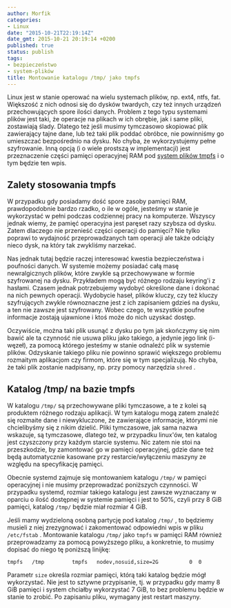 ```yaml
---
author: Morfik
categories:
- Linux
date: "2015-10-21T22:19:14Z"
date_gmt: 2015-10-21 20:19:14 +0200
published: true
status: publish
tags:
- bezpieczeństwo
- system-plików
title: Montowanie katalogu /tmp/ jako tmpfs
---
```


Linux jest w stanie operować na wielu systemach plików, np. ext4, ntfs, fat. Większość z nich odnosi
się do dysków twardych, czy też innych urządzeń przechowujących spore ilości danych. Problem z tego
typu systemami plików jest taki, że operacje na plikach w ich obrębie, jak i same pliki, zostawiają
ślady. Dlatego też jeśli musimy tymczasowo skopiować plik zawierający tajne dane, lub też taki plik
poddać obróbce, nie powinniśmy go umieszczać bezpośrednio na dysku. No chyba, że wykorzystujemy
pełne szyfrowanie. Inną opcją (i o wiele prostszą w implementacji) jest przeznaczenie części
pamięci operacyjnej RAM pod [system plików tmpfs](https://wiki.archlinux.org/index.php/Tmpfs) i o
tym będzie ten wpis.

<!--more-->
## Zalety stosowania tmpfs

W przypadku gdy posiadamy dość spore zasoby pamięci RAM, prawdopodobnie bardzo rzadko, o ile w
ogóle, jesteśmy w stanie je wykorzystać w pełni podczas codziennej pracy na komputerze. Wszyscy
jednak wiemy, że pamięć operacyjna jest paręset razy szybsza od dysku. Zatem dlaczego nie przenieść
części operacji do pamięci? Nie tylko poprawi to wydajność przeprowadzanych tam operacji ale także
odciąży nieco dysk, na który tak zwykliśmy narzekać.

Nas jednak tutaj będzie raczej interesować kwestia bezpieczeństwa i poufności danych. W systemie
możemy posiadać całą masę newralgicznych plików, które zwykle są przechowywane w formie szyfrowanej
na dysku. Przykładem mogą być różnego rodzaju keyring'i z hasłami. Czasem jednak potrzebujemy
wydobyć określone dane i dokonać na nich pewnych operacji. Wydobycie haseł, plików kluczy, czy też
kluczy szyfrujących zwykle równoznaczne jest z ich zapisaniem gdzieś na dysku, a ten nie zawsze jest
szyfrowany. Wobec czego, te wszystkie poufne informacje zostają ujawnione i ktoś może do nich
uzyskać dostęp.

Oczywiście, można taki plik usunąć z dysku po tym jak skończymy się nim bawić ale ta czynność nie
usuwa pliku jako takiego, a jedynie jego link (i-węzeł), za pomocą którego jesteśmy w stanie
odnaleźć plik w systemie plików. Odzyskanie takiego pliku nie powinno sprawić większego problemu
rozmaitym aplikacjom czy firmom, które się w tym specjalizują. No chyba, że taki plik zostanie
nadpisany, np. przy pomocy narzędzia `shred` .

## Katalog /tmp/ na bazie tmpfs

W katalogu `/tmp/` są przechowywane pliki tymczasowe, a te z kolei są produktem różnego rodzaju
aplikacji. W tym katalogu mogą zatem znaleźć się rozmaite dane i niewykluczone, że zawierające
informacje, którymi nie chcielibyśmy się z nikim dzielić. Pliki tymczasowe, jak sama nazwa wskazuje,
są tymczasowe, dlatego też, w przypadku linux'ów, ten katalog jest czyszczony przy każdym starcie
systemu. Nic zatem nie stoi na przeszkodzie, by zamontować go w pamięci operacyjnej, gdzie dane też
będą automatycznie kasowane przy restarcie/wyłączeniu maszyny ze względu na specyfikację pamięci.

Obecnie systemd zajmuje się montowaniem katalogu `/tmp/` w pamięci operacyjnej i nie musimy
przeprowadzać poniższych czynności. W przypadku systemd, rozmiar takiego katalogu jest zawsze
wyznaczany w oparciu o ilość dostępnej w systemie pamięci i jest to 50%, czyli przy 8 GiB pamięci,
katalog `/tmp/` będzie miał rozmiar 4 GiB.

Jeśli mamy wydzieloną osobną partycję pod katalog `/tmp/` , to będziemy musieli z niej zrezygnować i
zakomentować odpowiedni wpis w pliku `/etc/fstab` . Montowanie katalogu `/tmp/` jako `tmpfs` w
pamięci RAM również przeprowadzamy za pomocą powyższego pliku, a konkretnie, to musimy dopisać do
niego tę poniższą linijkę:

    tmpfs   /tmp         tmpfs   nodev,nosuid,size=2G          0  0

Parametr `size` określa rozmiar pamięci, którą taki katalog będzie mógł wykorzystać. Nie jest to
sztywne przypisanie, tj. w przypadku gdy mamy 8 GiB pamięci i system chciałby wykorzystać 7 GiB, to
bez problemu będzie w stanie to zrobić. Po zapisaniu pliku, wymagany jest restart maszyny.
